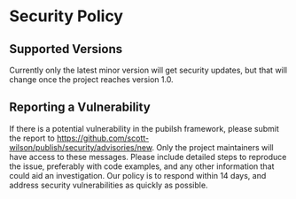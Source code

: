# Security Policy

## Supported Versions

Currently only the latest minor version will get security updates, but that will change once the project reaches version 1.0.

## Reporting a Vulnerability

If there is a potential vulnerability in the pubilsh framework, please submit the report to https://github.com/scott-wilson/publish/security/advisories/new. Only the project maintainers will have access to these messages. Please include detailed steps to reproduce the issue, preferably with code examples, and any other information that could aid an investigation. Our policy is to respond within 14 days, and address security vulnerabilities as quickly as possible.
